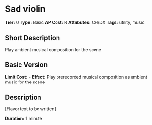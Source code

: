 # Sad violin

**Tier:** 0
**Type:** Basic
**AP Cost:** R
**Attributes:** CH/DX
**Tags:** utility, music

## Short Description
Play ambient musical composition for the scene

## Basic Version
**Limit Cost:** -
**Effect:** Play prerecorded musical composition as ambient music for the scene

## Description
[Flavor text to be written]

**Duration:** 1 minute